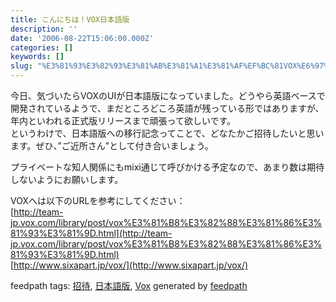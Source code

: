 ```yaml
---
title: こんにちは！VOX日本語版
description: ''
date: '2006-08-22T15:06:00.000Z'
categories: []
keywords: []
slug: "%E3%81%93%E3%82%93%E3%81%AB%E3%81%A1%E3%81%AF%EF%BC%81VOX%E6%97%A5%E6%9C%AC%E8%AA%9E%E7%89%88"
---
```

今日、気づいたらVOXのUIが日本語版になっていました。どうやら英語ベースで開発されているようで、まだところどころ英語が残っている形ではありますが、年内といわれる正式版リリースまで頑張って欲しいです。  
というわけで、日本語版への移行記念ってことで、どなたかご招待したいと思います。ぜひ、”ご近所さん”として付き合いましょう。  
  
プライベートな知人関係にもmixi通じて呼びかける予定なので、あまり数は期待しないようにお願いします。  
  
VOXへは以下のURLを参考にしてください：  
[http://team-jp.vox.com/library/post/vox%E3%81%B8%E3%82%88%E3%81%86%E3%81%93%E3%81%9D.html](http://team-jp.vox.com/library/post/vox%E3%81%B8%E3%82%88%E3%81%86%E3%81%93%E3%81%9D.html)  
[http://www.sixapart.jp/vox/](http://www.sixapart.jp/vox/)

feedpath tags: [招待](http://feedpath.jp/search/index.csp?search_text=%E6%8B%9B%E5%BE%85), [日本語版](http://feedpath.jp/search/index.csp?search_text=%E6%97%A5%E6%9C%AC%E8%AA%9E%E7%89%88), [Vox](http://feedpath.jp/search/index.csp?search_text=Vox) generated by [feedpath](http://feedpath.jp)